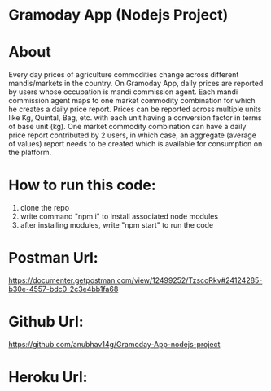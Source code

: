 # Gramoday App (Nodejs Project)

# About  
Every day prices of agriculture commodities change across different mandis/markets in the country. On Gramoday App, daily prices are reported by users whose occupation is mandi commission agent. Each mandi commission agent maps to one market commodity combination for which he creates a daily price report.
Prices can be reported across multiple units like Kg, Quintal, Bag, etc. with each unit having a conversion factor in terms of base unit (kg).
One market commodity combination can have a daily price report contributed by 2 users, in which case, an aggregate (average of values) report needs to be created which is available for consumption on the platform.

# How to run this code:
1. clone the repo
2. write command "npm i" to install associated node modules 
3. after installing modules, write "npm start" to run the code

# Postman Url: 
https://documenter.getpostman.com/view/12499252/TzscoRkv#24124285-b30e-4557-bdc0-2c3e4bb1fa68

# Github Url: 
https://github.com/anubhav14g/Gramoday-App-nodejs-project

# Heroku Url: